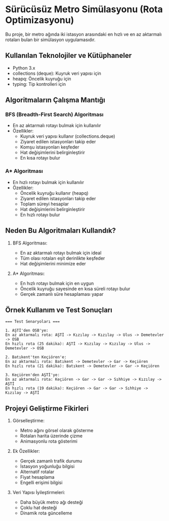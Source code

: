 # Sürücüsüz Metro Simülasyonu (Rota Optimizasyonu)

Bu proje, bir metro ağında iki istasyon arasındaki en hızlı ve en az aktarmalı rotaları bulan bir simülasyon uygulamasıdır.

## Kullanılan Teknolojiler ve Kütüphaneler

- Python 3.x
- collections (deque): Kuyruk veri yapısı için
- heapq: Öncelik kuyruğu için
- typing: Tip kontrolleri için

## Algoritmaların Çalışma Mantığı

### BFS (Breadth-First Search) Algoritması
- En az aktarmalı rotayı bulmak için kullanılır
- Özellikler:
  - Kuyruk veri yapısı kullanır (collections.deque)
  - Ziyaret edilen istasyonları takip eder
  - Komşu istasyonları keşfeder
  - Hat değişimlerini belirginleştirir
  - En kısa rotayı bulur

### A* Algoritması
- En hızlı rotayı bulmak için kullanılır
- Özellikler:
  - Öncelik kuyruğu kullanır (heapq)
  - Ziyaret edilen istasyonları takip eder
  - Toplam süreyi hesaplar
  - Hat değişimlerini belirginleştirir
  - En hızlı rotayı bulur

## Neden Bu Algoritmaları Kullandık?

1. BFS Algoritması:
   - En az aktarmalı rotayı bulmak için ideal
   - Tüm olası rotaları eşit derinlikte keşfeder
   - Hat değişimlerini minimize eder

2. A* Algoritması:
   - En hızlı rotayı bulmak için en uygun
   - Öncelik kuyruğu sayesinde en kısa süreli rotayı bulur
   - Gerçek zamanlı süre hesaplaması yapar

## Örnek Kullanım ve Test Sonuçları

```
=== Test Senaryoları ===

1. AŞTİ'den OSB'ye:
En az aktarmalı rota: AŞTİ -> Kızılay -> Kızılay -> Ulus -> Demetevler -> OSB
En hızlı rota (25 dakika): AŞTİ -> Kızılay -> Kızılay -> Ulus -> Demetevler -> OSB

2. Batıkent'ten Keçiören'e:
En az aktarmalı rota: Batıkent -> Demetevler -> Gar -> Keçiören
En hızlı rota (21 dakika): Batıkent -> Demetevler -> Gar -> Keçiören

3. Keçiören'den AŞTİ'ye:
En az aktarmalı rota: Keçiören -> Gar -> Gar -> Sıhhiye -> Kızılay -> AŞTİ
En hızlı rota (19 dakika): Keçiören -> Gar -> Gar -> Sıhhiye -> Kızılay -> AŞTİ
```

## Projeyi Geliştirme Fikirleri

1. Görselleştirme:
   - Metro ağını görsel olarak gösterme
   - Rotaları harita üzerinde çizme
   - Animasyonlu rota gösterimi

2. Ek Özellikler:
   - Gerçek zamanlı trafik durumu
   - İstasyon yoğunluğu bilgisi
   - Alternatif rotalar
   - Fiyat hesaplama
   - Engelli erişimi bilgisi

3. Veri Yapısı İyileştirmeleri:
   - Daha büyük metro ağı desteği
   - Çoklu hat desteği
   - Dinamik rota güncelleme 